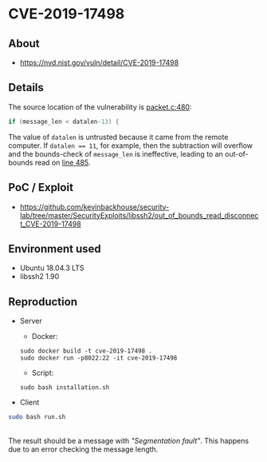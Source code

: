 # CVE-2019-17498

## About
* <https://nvd.nist.gov/vuln/detail/CVE-2019-17498>

## Details
The source location of the vulnerability is [packet.c:480](https://github.com/libssh2/libssh2/blob/42d37aa63129a1b2644bf6495198923534322d64/src/packet.c#L480):

```c
if (message_len < datalen-13) {
```

The value of `datalen` is untrusted because it came from the remote computer. If `datalen == 11`, for example, then the subtraction will overflow and the bounds-check of `message_len` is ineffective, leading to an out-of-bounds read on [line 485](https://github.com/libssh2/libssh2/blob/42d37aa63129a1b2644bf6495198923534322d64/src/packet.c#L485).

## PoC / Exploit

* <https://github.com/kevinbackhouse/security-lab/tree/master/SecurityExploits/libssh2/out_of_bounds_read_disconnect_CVE-2019-17498> 


## Environment used

* Ubuntu 18.04.3 LTS
* libssh2 1.90


## Reproduction

* Server
    - Docker:
     ```shell script
     sudo docker build -t cve-2019-17498 .
     sudo docker run -p8022:22 -it cve-2019-17498
     ```
    
    - Script:
    ```shell script
    sudo bash installation.sh
    ```
    
     
* Client
```bash
sudo bash run.sh
```

<br>
The result should be a message with <i>"Segmentation fault"</i>. This happens due to 
an error checking the message length. 

